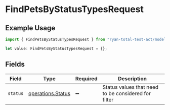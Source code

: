 # FindPetsByStatusTypesRequest

## Example Usage

```typescript
import { FindPetsByStatusTypesRequest } from "ryan-total-test-act/models/operations";

let value: FindPetsByStatusTypesRequest = {};
```

## Fields

| Field                                                  | Type                                                   | Required                                               | Description                                            |
| ------------------------------------------------------ | ------------------------------------------------------ | ------------------------------------------------------ | ------------------------------------------------------ |
| `status`                                               | [operations.Status](../../models/operations/status.md) | :heavy_minus_sign:                                     | Status values that need to be considered for filter    |
